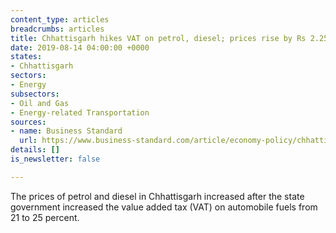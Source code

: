```yaml
---
content_type: articles
breadcrumbs: articles
title: Chhattisgarh hikes VAT on petrol, diesel; prices rise by Rs 2.25 per litre
date: 2019-08-14 04:00:00 +0000
states:
- Chhattisgarh
sectors:
- Energy
subsectors:
- Oil and Gas
- Energy-related Transportation
sources:
- name: Business Standard
  url: https://www.business-standard.com/article/economy-policy/chhattisgarh-hikes-vat-on-petrol-diesel-prices-rise-by-rs-2-25-per-litre-119080801051_1.html
details: []
is_newsletter: false

---
```

The prices of petrol and diesel in Chhattisgarh increased after the state government increased the value added tax (VAT) on automobile fuels from 21 to 25 percent.
